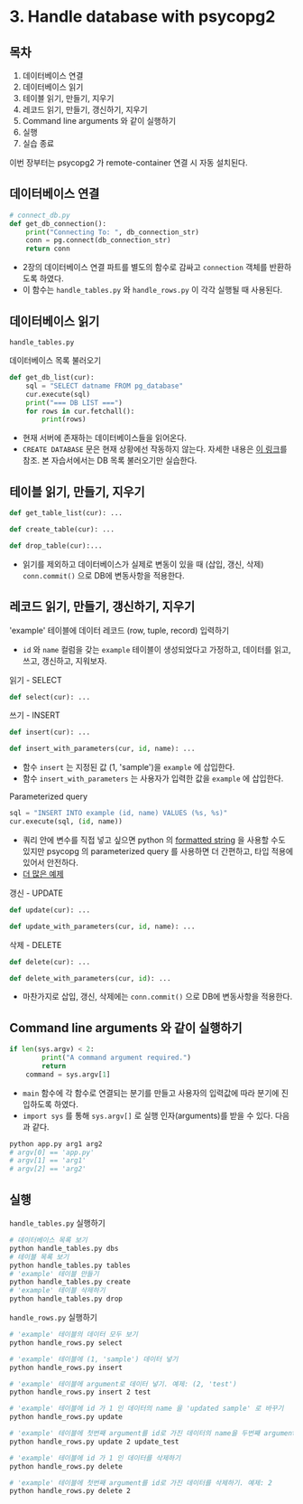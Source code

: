 # 3. Handle database with psycopg2

## 목차
1. 데이터베이스 연결
1. 데이터베이스 읽기
1. 테이블 읽기, 만들기, 지우기
1. 레코드 읽기, 만들기, 갱신하기, 지우기
1. Command line arguments 와 같이 실행하기
1. 실행
1. 실습 종료

이번 장부터는 psycopg2 가 remote-container 연결 시 자동 설치된다.
## 데이터베이스 연결
```python
# connect_db.py
def get_db_connection():
    print("Connecting To: ", db_connection_str)
    conn = pg.connect(db_connection_str)
    return conn
```
- 2장의 데이터베이스 연결 파트를 별도의 함수로 감싸고 <code>connection</code> 객체를 반환하도록 하였다.
- 이 함수는 <code>handle_tables.py</code> 와 <code>handle_rows.py</code> 이 각각 실행될 때 사용된다.

## 데이터베이스 읽기
<code>handle_tables.py</code>

데이터베이스 목록 불러오기
```python
def get_db_list(cur):
    sql = "SELECT datname FROM pg_database"
    cur.execute(sql)
    print("=== DB LIST ===")
    for rows in cur.fetchall():
        print(rows)
```
- 현재 서버에 존재하는 데이터베이스들을 읽어온다.
- <code>CREATE DATABASE</code> 문은 현재 상황에선 작동하지 않는다. 자세한 내용은 [이 링크](https://kb.objectrocket.com/postgresql/create-a-postgresql-database-using-the-psycopg2-python-library-755)를 참조. 본 자습서에서는 DB 목록 불러오기만 실습한다.

## 테이블 읽기, 만들기, 지우기
```python
def get_table_list(cur): ...

def create_table(cur): ...

def drop_table(cur):...
```
- 읽기를 제외하고 데이터베이스가 실제로 변동이 있을 때 (삽입, 갱신, 삭제) <code>conn.commit()</code> 으로 DB에 변동사항을 적용한다.

## 레코드 읽기, 만들기, 갱신하기, 지우기
'example' 테이블에 데이터 레코드 (row, tuple, record) 입력하기
- <code>id</code> 와 <code>name</code> 컬럼을 갖는 <code>example</code> 테이블이 생성되었다고 가정하고, 데이터를 읽고, 쓰고, 갱신하고, 지워보자.

읽기 - SELECT
```python
def select(cur): ...
```

쓰기 - INSERT
```python
def insert(cur): ...

def insert_with_parameters(cur, id, name): ...
```
- 함수 <code>insert</code> 는 지정된 값 (1, 'sample')을 <code>example</code> 에 삽입한다.
- 함수 <code>insert_with_parameters</code> 는 사용자가 입력한 값을 <code>example</code> 에 삽입한다.

Parameterized query
```python
sql = "INSERT INTO example (id, name) VALUES (%s, %s)"
cur.execute(sql, (id, name))
```
- 쿼리 안에 변수를 직접 넣고 싶으면 python 의 [formatted string](https://docs.python.org/ko/3/tutorial/inputoutput.html) 을 사용할 수도 있지만 psycopg 의 parameterized query 를 사용하면 더 간편하고, 타입 적용에 있어서 안전하다.
- [더 많은 예제](https://www.psycopg.org/docs/usage.html#passing-parameters-to-sql-queries)

갱신 - UPDATE
```python
def update(cur): ...

def update_with_parameters(cur, id, name): ...
```

삭제 - DELETE
```python
def delete(cur): ...

def delete_with_parameters(cur, id): ...
```

- 마찬가지로 삽입, 갱신, 삭제에는 <code>conn.commit()</code> 으로 DB에 변동사항을 적용한다.


## Command line arguments 와 같이 실행하기
```python
if len(sys.argv) < 2:
        print("A command argument required.")
        return
    command = sys.argv[1]
```
- <code>main</code> 함수에 각 함수로 연결되는 분기를 만들고 사용자의 입력값에 따라 분기에 진입하도록 하였다.
- <code>import sys</code> 를 통해 <code>sys.argv[]</code> 로 실행 인자(arguments)를 받을 수 있다. 다음과 같다.
```bash
python app.py arg1 arg2
# argv[0] == 'app.py'
# argv[1] == 'arg1'
# argv[2] == 'arg2'
```

## 실행
<code>handle_tables.py</code> 실행하기
```bash
# 데이터베이스 목록 보기
python handle_tables.py dbs
# 테이블 목록 보기
python handle_tables.py tables
# 'example' 테이블 만들기
python handle_tables.py create
# 'example' 테이블 삭제하기
python handle_tables.py drop
```
<code>handle_rows.py</code> 실행하기
```bash
# 'example' 테이블의 데이터 모두 보기
python handle_rows.py select

# 'example' 테이블에 (1, 'sample') 데이터 넣기
python handle_rows.py insert

# 'example' 테이블에 argument로 데이터 넣기. 예제: (2, 'test')
python handle_rows.py insert 2 test

# 'example' 테이블에 id 가 1 인 데이터의 name 을 'updated sample' 로 바꾸기
python handle_rows.py update

# 'example' 테이블에 첫번째 argument를 id로 가진 데이터의 name을 두번째 argument로 업데이트 하기. 예제: (2, 'update_test')
python handle_rows.py update 2 update_test

# 'example' 테이블에 id 가 1 인 데이터를 삭제하기
python handle_rows.py delete

# 'example' 테이블에 첫번째 argument를 id로 가진 데이터를 삭제하기. 예제: 2
python handle_rows.py delete 2
```